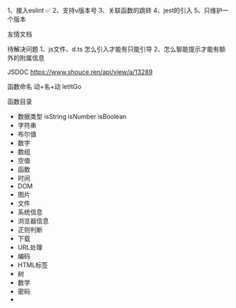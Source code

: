 1、接入eslint ✅
2、支持v版本号
3、关联函数的跳转
4、jest的引入
5、只维护一个版本


友情文档

待解决问题
1、js文件、d.ts 怎么引入才能有只能引导
2、怎么智能提示才能有额外的附属信息

JSDOC https://www.shouce.ren/api/view/a/13289

函数命名
动+名+动
letItGo

函数目录

- 数据类型
  isString
  isNumber
  isBoolean
- 字符串
- 布尔值
- 数字
- 数组
- 空值
- 函数
- 时间
- DOM
- 图片
- 文件
- 系统信息
- 浏览器信息
- 正则判断
- 下载
- URL处理
- 编码
- HTML标签
- 树
- 数学
- 密码
-
